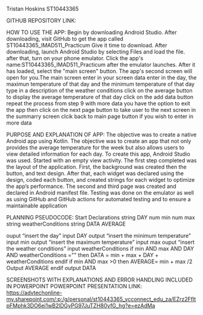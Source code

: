 Tristan Hoskins ST10443365

GITHUB REPOSITORY LINK: 

HOW TO USE THE APP:
Begin by downloading Android Studio.
After downloading, visit GitHub to get the app called ST10443365_IMAD511_Practicum
Give it time to download.
After downloading, launch Android Studio by selecting Files and load the file. after that, turn on your phone emulator. 
Click the app's name:ST10443365_IMAD511_Practicum  after the emulator launches. 
After it has loaded, select the "main screen" button. 
The app's second screen will open for you.The main screen
enter in your screen data 
enter in the day, the maximun temperature of that day and the minimum temperature of that day
type in a description of the weather conditions
click on the average button to display the average temperature of that day
click on the add data button
repeat the process from step 9 with more data
you have the option to exit the app
then click on the next page button to take user to the next screen
in the summarry screen clcik back to main page button if you wish to enter in more data


PURPOSE AND EXPLANATION OF APP: 
The objective was to create a native Android app using Kotlin. The objective was to create an app that not only provides the average temperature for the week but also allows users to view detailed information for each day. To create this app, Android Studio was used. Started with an empty view activity. The first step completed was the layout of the application. First, the background was created then the button, and text design. After that, each widget was declared using the design, coded each button, and created strings for each widget to optimize the app’s performance. The second and third page was created and declared in Android manifest file. Testing was done on the emulator as well as using GitHub and GitHub actions for automated testing and to ensure a maintainable application


PLANNING PSEUDOCODE: 
Start
 	Declarations 
		string DAY
		num min
		num max
		string weatherConditions
  		string DATA
		AVERAGE

ouput “insert the day”
input DAY
output “insert the minimum temperature” 
input min
output “insert the maximum temperature” 
input max
ouput “insert the weather conditions”
input weatherConditions
 if min AND max AND DAY AND weatherConditions ="" then
 	DATA = min + max + DAY + weatherConditions
  endif
if min AND max >0 then
		AVERAGE= min + max /2
		Output AVERAGE
  endif
output DATA


SCREENSHOTS WITH EXPLANATIONS AND ERROR HANDLING INCLUDED IN POWERPOINT
POWERPOINT PRESENTATION LINK: https://advtechonline-my.sharepoint.com/:p:/g/personal/st10443365_vcconnect_edu_za/EZrz2FfltpFMphk3DO6ei1wB2lDGyPG97JuTZH80yfG_hg?e=ezAdMa
